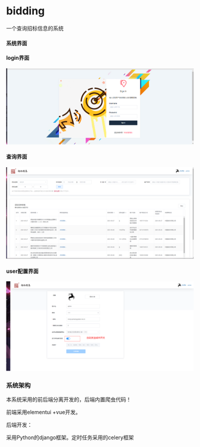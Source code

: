 # bidding
一个查询招标信息的系统



#### 系统界面

#### login界面


![image-20220202200909107](./image-20220202200909107.png)

#### 查询界面

![image-20220202201024401](typora-user-images/image-20220202201024401.png)

#### user配置界面

![image-20220202201121882](typora-user-images\image-20220202201121882.png)



### 系统架构

本系统采用的前后端分离开发的，后端内置爬虫代码！

前端采用elementui +vue开发。

后端开发：

采用Python的django框架。定时任务采用的celery框架


